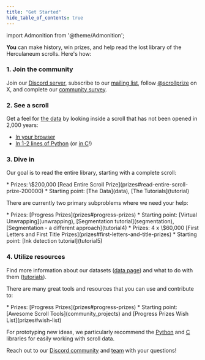 ```yaml
---
title: "Get Started"
hide_table_of_contents: true
---
```


<head>
  <html data-theme="dark" />

  <meta
    name="description"
    content="A $1,000,000+ machine learning and computer vision competition"
  />

  <meta property="og:type" content="website" />
  <meta property="og:url" content="https://scrollprize.org" />
  <meta property="og:title" content="Vesuvius Challenge" />
  <meta
    property="og:description"
    content="A $1,000,000+ machine learning and computer vision competition"
  />
  <meta
    property="og:image"
    content="https://scrollprize.org/img/social/opengraph.jpg"
  />

  <meta property="twitter:card" content="summary_large_image" />
  <meta property="twitter:url" content="https://scrollprize.org" />
  <meta property="twitter:title" content="Vesuvius Challenge" />
  <meta
    property="twitter:description"
    content="A $1,000,000+ machine learning and computer vision competition"
  />
  <meta
    property="twitter:image"
    content="https://scrollprize.org/img/social/opengraph.jpg"
  />
</head>

import Admonition from '@theme/Admonition';

**You** can make history, win prizes, and help read the lost library of the Herculaneum scrolls. Here's how:

### 1. Join the community

Join our [Discord server](https://discord.com/invite/uTfNwwecCQ), subscribe to our [mailing list](https://scrollprize.substack.com), follow [@scrollprize](https://x.com/scrollprize) on X, and complete our [community survey](https://forms.gle/mtA3B4uQusVFTEDu9).

### 2. See a scroll

Get a feel for [the data](data) by looking inside a scroll that has not been opened in 2,000 years:
* [In your browser](https://dl.ash2txt.org/view/Scroll1)
* [In 1-2 lines of Python](https://github.com/ScrollPrize/villa/tree/main/vesuvius) (or [in C](https://github.com/ScrollPrize/villa/tree/main/vesuvius-c)!)

### 3. Dive in

Our goal is to read the entire library, starting with a complete scroll:

<Admonition type="tip" icon="📜" title="Grand Prize">
* Prizes: \$200,000 [Read Entire Scroll Prize](prizes#read-entire-scroll-prize-200000)
* Starting point: [The Data](data), [The Tutorials](tutorial)
</Admonition>

There are currently two primary subproblems where we need your help:

<Admonition type="info" icon="⚙️" title="Segmentation">
* Prizes: [Progress Prizes](prizes#progress-prizes)
* Starting point: [Virtual Unwrapping](unwrapping), [Segmentation tutorial](segmentation), [Segmentation - a different approach](tutorial4)
</Admonition>

<Admonition type="info" icon="🖋️" title="Ink Detection">
* Prizes: 4 x \$60,000 [First Letters and First Title Prizes](prizes#first-letters-and-title-prizes)
* Starting point: [Ink detection tutorial](tutorial5)
</Admonition>

### 4. Utilize resources

Find more information about our datasets ([data page](data)) and what to do with them ([tutorials](tutorial)).

There are many great tools and resources that you can use and contribute to:

<Admonition type="danger" icon="🌎" title="Open Source">
* Prizes: [Progress Prizes](prizes#progress-prizes)
* Starting point: [Awesome Scroll Tools](community_projects) and [Progress Prizes Wish List](prizes#wish-list)
</Admonition>

For prototyping new ideas, we particularly recommend the [Python](https://github.com/ScrollPrize/villa/tree/main/vesuvius) and [C](https://github.com/ScrollPrize/villa/tree/main/vesuvius-c) libraries for easily working with scroll data.

Reach out to our [Discord community](https://discord.com/invite/uTfNwwecCQ) and [team](mailto:team@scrollprize.org) with your questions!

<!-- cloud image https://github.com/ScrollPrize/cloud-image -->
<!-- cloud credits (link to form to apply for them) -->
<!-- Minecraft -->

<!--
2min intro videos:
intro - where we are
ink detection
segmentation
virtual unwrapping/2023 GP
scroll walking tour
existing papyrus video? should be on website somewhere! https://x.com/natfriedman/status/1703422593670541437
-->
